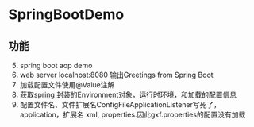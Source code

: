# SpringBootDemo
## 功能
5. spring boot aop demo
4. web server localhost:8080 输出Greetings from Spring Boot
3. 加载配置文件使用@Value注解
2. 获取spring 封装的Environment对象，运行时环境，和加载的配置信息
1. 配置文件名、文件扩展名ConfigFileApplicationListener写死了，application，扩展名 xml, properties.因此gxf.properties的配置没有加载
